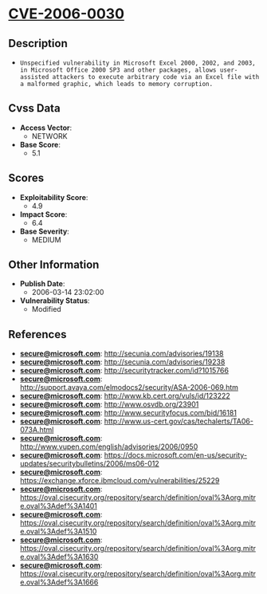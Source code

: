 
# [CVE-2006-0030](https://cve.mitre.org/cgi-bin/cvename.cgi?name=CVE-2006-0030)

## Description

- `Unspecified vulnerability in Microsoft Excel 2000, 2002, and 2003, in Microsoft Office 2000 SP3 and other packages, allows user-assisted attackers to execute arbitrary code via an Excel file with a malformed graphic, which leads to memory corruption.`

## Cvss Data

- **Access Vector**:
  - NETWORK
- **Base Score**:
  - 5.1

## Scores

- **Exploitability Score**:
  - 4.9
- **Impact Score**:
  - 6.4
- **Base Severity**:
  - MEDIUM

## Other Information

- **Publish Date**:
  - 2006-03-14 23:02:00
- **Vulnerability Status**:
  - Modified

## References

- **secure@microsoft.com**: http://secunia.com/advisories/19138
- **secure@microsoft.com**: http://secunia.com/advisories/19238
- **secure@microsoft.com**: http://securitytracker.com/id?1015766
- **secure@microsoft.com**: http://support.avaya.com/elmodocs2/security/ASA-2006-069.htm
- **secure@microsoft.com**: http://www.kb.cert.org/vuls/id/123222
- **secure@microsoft.com**: http://www.osvdb.org/23901
- **secure@microsoft.com**: http://www.securityfocus.com/bid/16181
- **secure@microsoft.com**: http://www.us-cert.gov/cas/techalerts/TA06-073A.html
- **secure@microsoft.com**: http://www.vupen.com/english/advisories/2006/0950
- **secure@microsoft.com**: https://docs.microsoft.com/en-us/security-updates/securitybulletins/2006/ms06-012
- **secure@microsoft.com**: https://exchange.xforce.ibmcloud.com/vulnerabilities/25229
- **secure@microsoft.com**: https://oval.cisecurity.org/repository/search/definition/oval%3Aorg.mitre.oval%3Adef%3A1401
- **secure@microsoft.com**: https://oval.cisecurity.org/repository/search/definition/oval%3Aorg.mitre.oval%3Adef%3A1510
- **secure@microsoft.com**: https://oval.cisecurity.org/repository/search/definition/oval%3Aorg.mitre.oval%3Adef%3A1630
- **secure@microsoft.com**: https://oval.cisecurity.org/repository/search/definition/oval%3Aorg.mitre.oval%3Adef%3A1666
